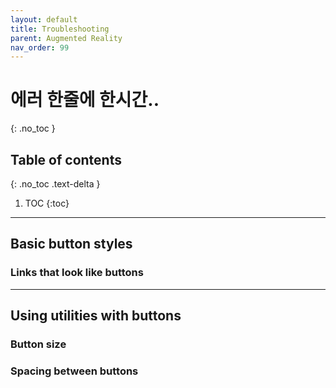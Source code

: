 ```yaml
---
layout: default
title: Troubleshooting
parent: Augmented Reality
nav_order: 99
---
```


# 에러 한줄에 한시간..
{: .no_toc }

## Table of contents
{: .no_toc .text-delta }

1. TOC
{:toc}

---

## Basic button styles

### Links that look like buttons

---

## Using utilities with buttons

### Button size

### Spacing between buttons
